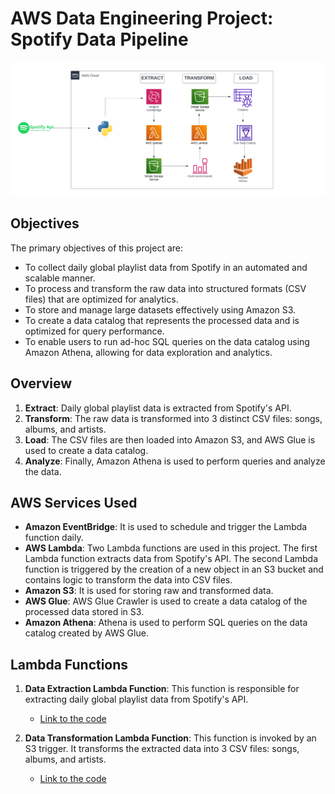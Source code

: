 # AWS Data Engineering Project: Spotify Data Pipeline

![Architectural Diagram](https://github.com/mudit-mishra8/ETL-Spotify/blob/main/ETL.png)

## Objectives

The primary objectives of this project are:

- To collect daily global playlist data from Spotify in an automated and scalable manner.
- To process and transform the raw data into structured formats (CSV files) that are optimized for analytics.
- To store and manage large datasets effectively using Amazon S3.
- To create a data catalog that represents the processed data and is optimized for query performance.
- To enable users to run ad-hoc SQL queries on the data catalog using Amazon Athena, allowing for data exploration and analytics.

## Overview

1. **Extract**: Daily global playlist data is extracted from Spotify's API.
2. **Transform**: The raw data is transformed into 3 distinct CSV files: songs, albums, and artists.
3. **Load**: The CSV files are then loaded into Amazon S3, and AWS Glue is used to create a data catalog.
4. **Analyze**: Finally, Amazon Athena is used to perform queries and analyze the data.

## AWS Services Used

- **Amazon EventBridge**: It is used to schedule and trigger the Lambda function daily.
- **AWS Lambda**: Two Lambda functions are used in this project. The first Lambda function extracts data from Spotify's API. The second Lambda function is triggered by the creation of a new object in an S3 bucket and contains logic to transform the data into CSV files.
- **Amazon S3**: It is used for storing raw and transformed data.
- **AWS Glue**: AWS Glue Crawler is used to create a data catalog of the processed data stored in S3.
- **Amazon Athena**: Athena is used to perform SQL queries on the data catalog created by AWS Glue.

## Lambda Functions

1. **Data Extraction Lambda Function**: This function is responsible for extracting daily global playlist data from Spotify's API.
   - [Link to the code](https://github.com/mudit-mishra8/ETL-Spotify/blob/main/spotify_data_extraction.py)

2. **Data Transformation Lambda Function**: This function is invoked by an S3 trigger. It transforms the extracted data into 3 CSV files: songs, albums, and artists.
   - [Link to the code](https://github.com/mudit-mishra8/ETL-Spotify/blob/main/Spotify_data_transformation.py)
